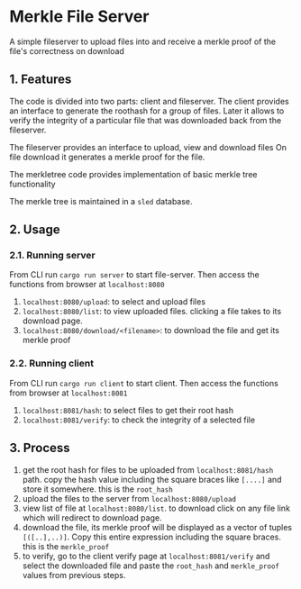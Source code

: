 # Merkle File Server

A simple fileserver to upload files into and receive a merkle proof of the file's correctness on download

## 1. Features

The code is divided into two parts: client and fileserver.
The client provides an interface to generate the roothash for a group of files.
Later it allows to verify the integrity of a particular file that was downloaded back from the fileserver.

The fileserver provides an interface to upload, view and download files
On file download it generates a merkle proof for the file.

The merkletree code provides implementation of basic merkle tree functionality

The merkle tree is maintained in a `sled` database.

## 2. Usage


### 2.1. Running server

From CLI run ```cargo run server``` to start file-server. Then access the functions from browser at ```localhost:8080```

1. ```localhost:8080/upload```: to select and upload files
2. ```localhost:8080/list```: to view uploaded files. clicking a file takes to its download page.
3. ```localhost:8080/download/<filename>```: to download the file and get its merkle proof


### 2.2. Running client

From CLI run ```cargo run client``` to start client. Then access the functions from browser at ```localhost:8081```

1. ```localhost:8081/hash```: to select files to get their root hash
2. ```localhost:8081/verify```: to check the integrity of a selected file 

## 3. Process

1. get the root hash for files to be uploaded from `localhost:8081/hash` path. copy the hash value including the square braces like `[....]` and store it somewhere. this is the `root_hash`
2. upload the files to the server from `localhost:8080/upload`
3. view list of file at `localhost:8080/list`. to download click on any file link which will redirect to download page.
4. download the file, its merkle proof will be displayed as a vector of tuples `[([..],..)]`. Copy this entire expression including the square braces. this is the `merkle_proof`
5. to verify, go to the client verify page at `localhost:8081/verify` and select the downloaded file and paste the `root_hash` and `merkle_proof` values from previous steps.